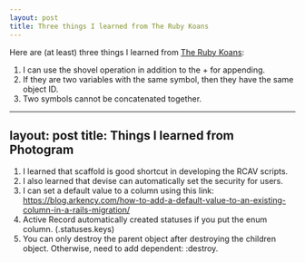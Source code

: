 ```yaml
---
layout: post
title: Three things I learned from The Ruby Koans
---
```


Here are (at least) three things I learned from [The Ruby Koans](http://rubykoans.com/):
 1. I can use the shovel operation in addition to the + for appending. 
 2. If they are two variables with the same symbol, then they have the same object ID. 
 3. Two symbols cannot be concatenated together.


---
layout: post
title: Things I learned from Photogram
---
1. I learned that scaffold is good shortcut in developing the RCAV scripts.
2. I also learned that devise can automatically set the security for users. 
3.  I can set a default value to a column using this link: https://blog.arkency.com/how-to-add-a-default-value-to-an-existing-column-in-a-rails-migration/
4.  Active Record automatically created statuses if you put the enum column. (.statuses.keys)
5.  You can only destroy the parent object after destroying the children object. Otherwise, need to add dependent: :destroy. 


